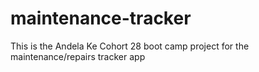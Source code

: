 # maintenance-tracker
This is the Andela Ke Cohort 28 boot camp project for the maintenance/repairs tracker app
